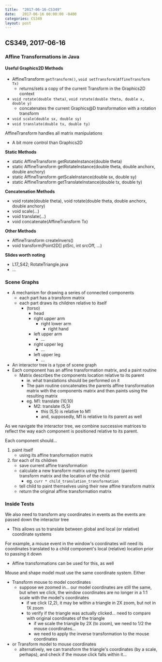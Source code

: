 ```yaml
---
title:  "2017-06-16-CS349"
date:   2017-06-16 00:00:00 -0400
categories: CS349
layout: post
---
```

## CS349, 2017-06-16



### Affine Transformations in Java


#### Useful Graphics2D Methods

* AffineTransform `getTransform()`, `void setTransform(AffineTransform Tx)`
    - returns/sets a copy of the current Transform in the Graphics2D context
* `void rotate(double theta)`, `void rotate(double theta, double x, double y)`
    - concatenates the current Graphics@D transformation with a rotation transform
* `void scale(double sx, double sy)`
* `void translate(double tx, double ty)`

AffineTransform handles all matrix manipulations

* A bit more control than Graphics2D

__Static Methods__

* static AffineTransform getRotateInstance(double theta)
* static AffineTransform getRotateInstance(double theta, double anchorx, double anchory)
* static AffineTransform getScaleInstance(double sx, double sy)
* static AffineTransform getTranslateInstance(double tx, double ty)

__Concatenation Methods__

* void rotate(double theta), void rotate(double theta, double anchorx, double anchory)
* void scale(...)
* void translate(...)
* void concatenate(AffineTransform Tx)

__Other Methods__

* AffineTransform createInvers()
* void transform(Point2D[] ptSrc, int srcOff, ...)

__Slides worth noting__

* L17_S42; RotateTriangle.java
* ...



### Scene Graphs

* A mechanism for drawing a series of connected components
    - each part has a transform matrix
    - each part draws its children relative to itself
        + (torso)
            - head
            - right upper arm
                + right lower arm
                    * right hand
            - left upper arm
                + ...
            - right upper leg
                + ...
            - left upper leg
                + ...  
* An interactor tree is a type of scene graph
* Each component has an affine transformation matrix, and a paint routine
    - Matrix describes the components location relative to its parent
        + ie. what translations should be performed on it
        + The pain routine concatenates the parents affine transformation matrix with the components matrix and then paints using the resulting matrix
        + eg. M1: translate (10,10)
            * M2: translate (5,5)
                - this (5,5) is relative to M1
                - and, supposedly, M1 is relative to its parent as well

As we navigate the interactor tree, we combine successive matrices to reflect the way each component is positioned relative to its parent.

Each component should...

1. paint itself
    * using its affine transformation matrix
2. for each of its children
    * save current affine transformation
    * calculate a new transform matrix using the current (parent) transform matrix and the location of the child
        - eg. `curr * child_translation_transformation`
    * tell child to paint themselves using their new affine transform matrix
    * return the original affine transformation matrix



### Inside Tests

We also need to transform any coordinates in events as the events are passed down the interactor tree

* This allows us to translate between global and local (or relative) coordinate systems

For example, a mouse event in the window's coordinates will need its coordinates translated to a child component's local (relative) location prior to passing it down

* Affine transformations can be used for this, as well

Mouse and shape model must use the same coordinate system.
Either

* Transform mouse to model coordinates
    - suppose we zoomed in... our model coordinates are still the same, but when we click, the window coordinates are no longer in a 1:1 scale with the model's coordinates
        + if we click (2,2), it may be within a triangle in 2X zoom, but not in 1X zoom
        + to verify if the triangle was actually clicked... need to compare with original coordinates of the triangle
            * if we scale the triangle by 2X (to zoom), we need to 1/2 the mouse coordinates...
            * we need to apply the inverse transformation to the mouse coordinates
* or Transform model to mouse coordinates
    - alternatively, we can transform the triangle's coordinates (by a scale, perhaps), and check if the mouse click falls within it...


